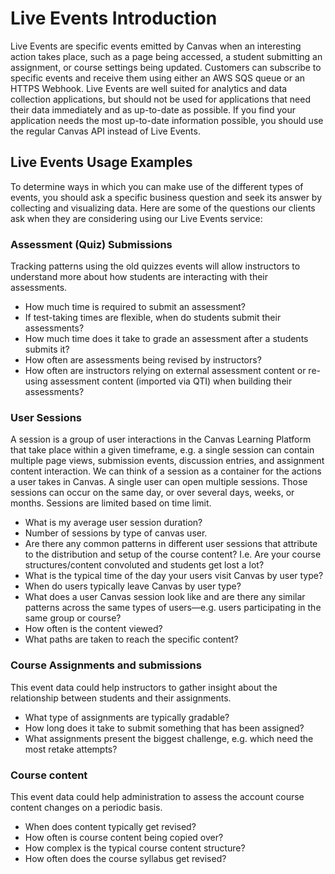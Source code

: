 Live Events Introduction
==============

Live Events are specific events emitted by Canvas when an interesting action takes place, such as a page being accessed, a student
submitting an assignment, or course settings being updated. Customers can subscribe to specific events and receive them using
either an AWS SQS queue or an HTTPS Webhook. Live Events are well suited for analytics and data collection applications, but should
not be used for applications that need their data immediately and as up-to-date as possible. If you find your application needs the
most up-to-date information possible, you should use the regular Canvas API instead of Live Events.


## Live Events Usage Examples
To determine ways in which you can make use of the different types of events, you should ask a specific business question and seek its answer by collecting and visualizing data. Here are some of the questions our clients ask when they are considering using our Live Events service:

### Assessment (Quiz) Submissions

Tracking patterns using the old quizzes events will allow instructors to understand more about how students are interacting with their assessments.

* How much time is required to submit an assessment?
* If test-taking times are flexible, when do students submit their assessments?
* How much time does it take to grade an assessment after a students submits it?
* How often are assessments being revised by instructors?
* How often are instructors relying on external assessment content or re-using assessment content (imported via QTI) when building their assessments?

### User Sessions

A session is a group of user interactions in the Canvas Learning Platform that take place within a given timeframe, e.g. a single session can contain multiple page views, submission events, discussion entries, and assignment content interaction. We can think of a session as a container for the actions a user takes in Canvas. A single user can open multiple sessions. Those sessions can occur on the same day, or over several days, weeks, or months. Sessions are limited based on time limit.

* What is my average user session duration?
* Number of sessions by type of canvas user.
* Are there any common patterns in different user sessions that attribute to the distribution and setup of the course content? I.e. Are your course structures/content convoluted and students get lost a lot?
* What is the typical time of the day your users visit Canvas by user type?
* When do users typically leave Canvas by user type?
* What does a user Canvas session look like and are there any similar patterns across the same types of users—e.g. users participating in the same group or course?
* How often is the content viewed?
* What paths are taken to reach the specific content?

### Course Assignments and submissions

This event data could help instructors to gather insight about the relationship between students and their assignments.

* What type of assignments are typically gradable?
* How long does it take to submit something that has been assigned?
* What assignments present the biggest challenge, e.g. which need the most retake attempts?

### Course content

This event data could help administration to assess the account course content changes on a periodic basis.

* When does content typically get revised?
* How often is course content being copied over?
* How complex is the typical course content structure?
* How often does the course syllabus get revised?